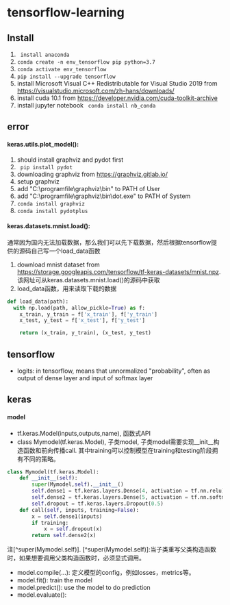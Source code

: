 # tensorflow-learning
## Install
1. ``` install anaconda```
2. ```conda create -n env_tensorflow pip python=3.7```
3. ```conda activate env_tensorflow```
4. ```pip install --upgrade tensorflow```
5. install Microsoft Visual C++ Redistributable for Visual Studio 2019 from https://visualstudio.microsoft.com/zh-hans/downloads/
6. install cuda 10.1 from https://developer.nvidia.com/cuda-toolkit-archive
7. install jupyter notebook ``` conda install nb_conda```

## error
#### keras.utils.plot_model(): 
1. should install graphviz and pydot first
2. ``` pip install pydot```
3. downloading graphviz from https://graphviz.gitlab.io/
4. setup graphviz
5. add "C:\programfile\graphviz\bin" to PATH of User
6. add "C:\programfile\graphviz\bin\dot.exe" to PATH of System
7. ```conda install graphviz```
8. ```conda install pydotplus```

#### keras.datasets.mnist.load():
通常因为国内无法加载数据，那么我们可以先下载数据，然后根据tensorflow提供的源码自己写一个load_data函数
1. download mnist dataset from https://storage.googleapis.com/tensorflow/tf-keras-datasets/mnist.npz. 该网址可从keras.datasets.mnist.load()的源码中获取
2. load_data函数，用来读取下载的数据
```python
def load_data(path):
  with np.load(path, allow_pickle=True) as f:
    x_train, y_train = f['x_train'], f['y_train']
    x_test, y_test = f['x_test'], f['y_test']

    return (x_train, y_train), (x_test, y_test)
```

## tensorflow
- logits: in tensorflow, means that unnormalized "probability", often as output of dense layer and input of softmax layer

## keras
#### model
- tf.keras.Model(inputs,outputs,name), 函数式API
- class Mymodel(tf.keras.Model), 子类model, 子类model需要实现__init__构造函数和前向传播call. 其中training可以控制模型在training和testing阶段拥有不同的策略。
```python
class Mymodel(tf.keras.Model):
	def __init__(self):
		super(Mymodel,self).__init__()
		self.dense1 = tf.keras.layers.Dense(4, activation = tf.nn.relu)
		self.dense2 = tf.keras.layers.Dense(5, activation = tf.nn.softmax)
		self.dropout = tf.keras.layers.Dropout(0.5)
	def call(self, inputs, training=False):
		x = self.dense1(inputs)
		if training:
			x = self.dropout(x)
		return self.dense2(x)
```
注[^super(Mymodel.self)]. [^super(Mymodel.self)]:当子类重写父类构造函数时，如果想要调用父类构造函数时，必须显式调用。
- model.compile(...): 定义模型的config，例如losses，metrics等。
- model.fit(): train the model
- model.predict(): use the model to do prediction
- model.evaluate():
